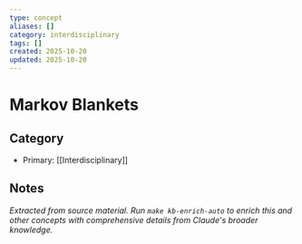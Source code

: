 ```yaml
---
type: concept
aliases: []
category: interdisciplinary
tags: []
created: 2025-10-20
updated: 2025-10-20
---
```


# Markov Blankets

## Category

- Primary: [[Interdisciplinary]]

## Notes

*Extracted from source material. Run `make kb-enrich-auto` to enrich this and other concepts with comprehensive details from Claude's broader knowledge.*
